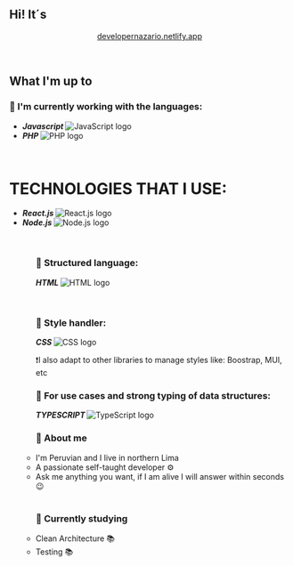 <h2> Hi! It´s </h2>

<div align="center">
  <p> <a href="https://developernazario.netlify.app"> developernazario.netlify.app </a> </p> 
  <br>
</div>

<h2> What I'm up to </h2> 

<h3>🔴 I'm currently working with the languages: </h3>

<ul>
<li> <i><b> Javascript </b> </i> <img src="https://github.com/DontStopPrograming/DontStopPrograming/assets/101149872/e4475313-b085-4057-9338-114d496a0876" alt="JavaScript logo"></li>
<li> <i><b> PHP </b> </i> <img src="https://github.com/DontStopPrograming/DontStopPrograming/assets/101149872/b0e78308-7787-44e1-bf5f-77a24d3ddef7" alt="PHP logo"></li> 
</ul>  
<br>

<h1> TECHNOLOGIES THAT I USE: </h1>

<ul>
<li> <i> <b> React.js </b> </i> <img src="https://github.com/DontStopPrograming/DontStopPrograming/assets/101149872/fcbac273-ebd8-4509-a84e-e4f7e73830e8" alt="React.js logo"> </li>

<li> <i> <b> Node.js </b> </i> <img src="https://github.com/DontStopPrograming/DontStopPrograming/assets/101149872/169a79cc-c41d-4828-8632-f40c9e60522e" alt="Node.js logo"> </li>
<ul>
<br>

<h3>🔴 Structured language: </h3> 


 <i><b> HTML </b> </i> <img src="https://github.com/DontStopPrograming/DontStopPrograming/assets/101149872/09474bc7-d5ab-486b-a375-058f3fdd604a" alt="HTML logo"> 

<br>

<h3>🔴 Style handler: </h3>


<i><b> CSS </b> </i>  <img src="https://github.com/DontStopPrograming/DontStopPrograming/assets/101149872/16cd648b-7017-4f94-b3bd-4c2d49b5c56a" alt="CSS logo">
<br>

❗I also adapt to other libraries to manage styles like: </i>
Boostrap, MUI, etc
<br>

<h3>🔴 For use cases and strong typing of data structures: </h3>

<i><b> TYPESCRIPT </b> </i> <img src="https://github.com/DontStopPrograming/DontStopPrograming/assets/101149872/c3fea734-75ed-4604-a9db-03bf9bcc6167" alt="TypeScript logo"> 
<br>

<h3>🔴 About me</h3>

  <li> I'm Peruvian and I live in northern Lima </li> 
  <li> A passionate self-taught developer ⚙</li>
  <li> Ask me anything you want, if I am alive I will answer within seconds 😉</li>

<br>

<h3>🔴 Currently studying</h3>

  <li> Clean Architecture 📚</li>
  <li> Testing 📚</li>

